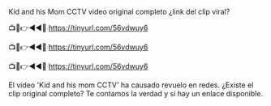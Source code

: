 Kid and his Mom CCTV video original completo ¿link del clip viral?

📺📱👉◄◄🔴 https://tinyurl.com/56vdwuy6

📺📱👉◄◄🔴 https://tinyurl.com/56vdwuy6

📺📱👉◄◄🔴 https://tinyurl.com/56vdwuy6


El video 'Kid and his mom CCTV' ha causado revuelo en redes. ¿Existe el clip original completo? Te contamos la verdad y si hay un enlace disponible.
